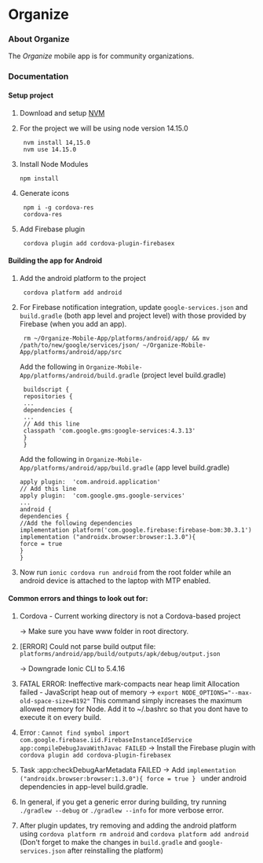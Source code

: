 Organize
=========


### About Organize

The *Organize* mobile app is for community organizations.

### Documentation

#### Setup project 

1. Download and setup [NVM](https://github.com/nvm-sh/nvm) 

2. For the project we will be using node version 14.15.0
		
		nvm install 14,15.0  
	    nvm use 14.15.0
	    
 3. Install Node Modules

    	npm install 
	    
3. Generate icons

	    npm i -g cordova-res
	    cordova-res
	    
4. Add Firebase plugin 

	    cordova plugin add cordova-plugin-firebasex

#### Building the app for Android

  1. Add the android platform to the project

		  cordova platform add android 

  2. For Firebase notification integration, update `google-services.json` and `build.gradle` (both app level and project level) with those provided by Firebase (when you add an app). 
	  

	      rm ~/Organize-Mobile-App/platforms/android/app/ && mv /path/to/new/google/services/json/ ~/Organize-Mobile-App/platforms/android/app/src
		Add the following in `Organize-Mobile-App/platforms/android/build.gradle` (project level build.gradle)

		  buildscript {
		  repositories {
		  ...
		  dependencies { 
		  ...
		  // Add this line
		  classpath 'com.google.gms:google-services:4.3.13'
		  }
		  }
	
		Add the following in `Organize-Mobile-App/platforms/android/app/build.gradle` (app level build.gradle)
		
		 apply plugin:  'com.android.application'
		 // Add this line  
		 apply plugin:  'com.google.gms.google-services'
		 ...
		 android {
	     dependencies {
	     //Add the following dependencies 
		 implementation platform('com.google.firebase:firebase-bom:30.3.1')
		 implementation ("androidx.browser:browser:1.3.0"){
         force = true
         } 
	     }
   
3. Now run `ionic cordova run android` from the root folder while an android device is attached to the laptop with MTP enabled. 


#### Common errors and things to look out for: 

1. Cordova - Current working directory is not a Cordova-based project 

	$\to$ Make sure you have www folder in root directory. 

2.  [ERROR] Could not parse build output file: `platforms/android/app/build/outputs/apk/debug/output.json`

	$\to$ Downgrade Ionic CLI to 5.4.16 
			
3. FATAL ERROR: Ineffective mark-compacts near heap limit Allocation failed - JavaScript heap out of memory
	$\to$ `export NODE_OPTIONS="--max-old-space-size=8192"`
	This command simply increases the maximum allowed memory for Node. Add it to ~/.bashrc so that you dont have to execute it on every build. 
4.  Error : ```Cannot find symbol import com.google.firebase.iid.FirebaseInstanceIdService
						app:compileDebugJavaWithJavac FAILED```
						$\to$ Install the Firebase plugin with  `cordova plugin add cordova-plugin-firebasex`
5. Task :app:checkDebugAarMetadata FAILED 
$\to$ Add ```implementation ("androidx.browser:browser:1.3.0"){
         force = true
         } ``` under android dependencies in app-level build.gradle. 
7.  In general,  if you get a generic error during building, try running `./gradlew --debug` or `./gradlew --info` for more verbose error. 
8. After plugin updates, try removing and adding the android platform using `cordova platform rm android` and `cordova platform add android` (Don't forget to make the changes in `build.gradle` and `google-services.json` after reinstalling the platform)

